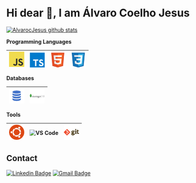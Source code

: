 # Hi dear 👋, I am Álvaro Coelho Jesus

[![AlvarocJesus github stats](https://github-readme-stats.vercel.app/api?username=AlvarocJesus&show_icons=true&theme=dracula&include_all_commits=true&count_private=true)](https://github.com/anuraghazra/github-readme-stats)

**Programming Languages**

<img alt="JS" title="JavaScript" width="40px" src="https://raw.githubusercontent.com/github/explore/master/topics/javascript/javascript.png">|<img align="center" alt="AlvarocJesus-Ts" width="40" src="https://raw.githubusercontent.com/devicons/devicon/master/icons/typescript/typescript-plain.svg">|<img align="center" alt="AlvarocJesus-HTML" width="40" src="https://raw.githubusercontent.com/devicons/devicon/master/icons/html5/html5-original.svg">|<img align="center" alt="AlvarocJesus-CSS" width="40" src="https://raw.githubusercontent.com/devicons/devicon/master/icons/css3/css3-original.svg">
|--|--|--|--|

<!-- **Libraries and Frameworks**  -->
<!-- **Cloud** -->

**Databases**

| <img title="SQL" alt="SQL" width="40px" src="https://raw.githubusercontent.com/github/explore/master/topics/sql/sql.png"> | <img title="MongoDB" alt="MongoDB" width="40px" src="https://raw.githubusercontent.com/github/explore/master/topics/mongodb/mongodb.png"> |
|--|--|

**Tools**

| <img title="Ubuntu" alt="Ubuntu" width="40px" src="https://raw.githubusercontent.com/github/explore/master/topics/ubuntu/ubuntu.png"> | <img title="VS Code" alt="VS Code" width="40px" src="https://img.icons8.com/fluent/48/000000/visual-studio-code-2019.png"> | <img title="git" alt="git" width="40px" src="https://raw.githubusercontent.com/github/explore/master/topics/git/git.png"> |
|--|--|--|
 
## Contact
[![Linkedin Badge](https://img.shields.io/badge/-LinkedIn-%230077B5?style=for-the-badge&logo=linkedin&logoColor=white)](https://br.linkedin.com/in/alvarocoelhojesus)
[![Gmail Badge](https://img.shields.io/badge/-Gmail-%23333?style=for-the-badge&logo=gmail&logoColor=white)](mailto:alvarocjesus@gmail.com)

<!--
 Consulta de ideias
 https://github.com/anuraghazra/github-readme-stats
 https://github.com/alexandresanlim/Badges4-README.md-Profile#-contact-
-->
